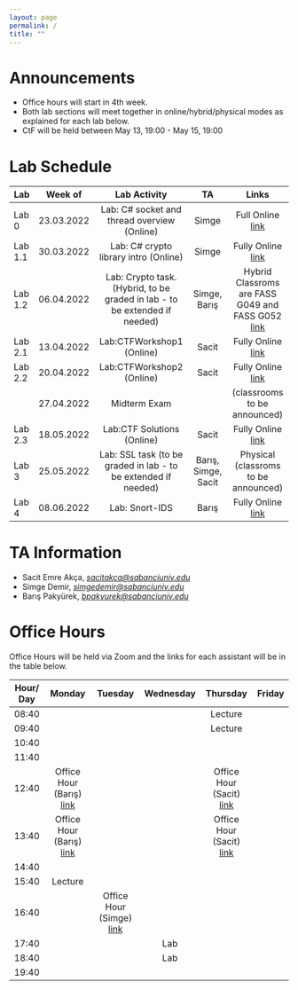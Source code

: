 ```yaml
---
layout: page
permalink: /
title: ""
---
```


# Announcements
- Office hours will start in 4th week.
- Both lab sections will meet together in online/hybrid/physical modes as explained for each lab below.
- CtF will be held between May 13, 19:00 - May 15, 19:00


# Lab Schedule

| Lab          |         Week of        |                                     Lab Activity                                     |      TA      |  Links          |
| ------------ | :-------------------:  | :----------------------------------------------------------------------------------: | :----------: |   :----------:  |
| Lab 0        |        23.03.2022       |                         Lab: C# socket and thread overview (Online)                         |     Simge    |   Full Online [link](https://sabanciuniv.zoom.us/j/7395411642?pwd=bkJpZXdoa3JHNFo1R215TlUvZTJVZz09)            |
| Lab 1.1      |       30.03.2022       |                             Lab: C# crypto library intro (Online)                             |     Simge    |    Fully Online [link](https://sabanciuniv.zoom.us/j/7395411642?pwd=bkJpZXdoa3JHNFo1R215TlUvZTJVZz09)             |
| Lab 1.2      |       06.04.2022       |           Lab: Crypto task. (Hybrid, to be graded in lab - to be extended if needed)                             |  Simge, Barış| Hybrid Classroms are FASS G049 and FASS G052   [link](https://sabanciuniv.zoom.us/j/7395411642?pwd=bkJpZXdoa3JHNFo1R215TlUvZTJVZz09)             |
| Lab 2.1      |       13.04.2022       |                                   Lab:CTFWorkshop1 (Online)                                  |     Sacit    |     Fully Online [link](https://sabanciuniv.zoom.us/my/sacitemreakca)            |
| Lab 2.2      |       20.04.2022       |                                   Lab:CTFWorkshop2 (Online)                                  |     Sacit    |     Fully Online [link](https://sabanciuniv.zoom.us/my/sacitemreakca)            |
|              |       27.04.2022      |             Midterm Exam           |                                             |      (classrooms to be announced)     |
| Lab 2.3      |       18.05.2022       |                                   Lab:CTF Solutions (Online)                                 |     Sacit    |     Fully Online [link](https://sabanciuniv.zoom.us/my/sacitemreakca)            |
| Lab 3        |       25.05.2022       |           Lab: SSL task (to be graded in lab - to be extended if needed)                                        |  Barış, Simge, Sacit  | Physical (classroms to be announced)          |
| Lab 4        |       08.06.2022       |                                   Lab: Snort-IDS                                     |     Barış     |      Fully Online [link](https://sabanciuniv.zoom.us/j/4737568063?pwd=MnViTEp4NzFtVlJMRnFiUUtvWWNsUT09)           |



# TA Information

- Sacit Emre Akça, *sacitakca@sabanciuniv.edu*
- Simge Demir, *simgedemir@sabanciuniv.edu*    
- Barış Pakyürek, *bpakyurek@sabanciuniv.edu*


# Office Hours

Office Hours will be held via Zoom and the links for each assistant will be in the table below. 




| Hour/ Day |     **Monday**      |     **Tuesday**     |    **Wednesday**    |    **Thursday**     |     **Friday**      |
| :-------: | :-----------------: |    :-----------:    |   :-------------:   |   :-------------:   | :-----------------: |
|   08:40   |                     |                     |                     |        Lecture      |                     |
|   09:40   |                     |                     |                     |        Lecture      |                     |
|   10:40   |                     |                     |                     |                     |                     |
|   11:40   |                     |                     |                     |                     |                     |
|   12:40   | Office Hour (Barış) [link](https://sabanciuniv.zoom.us/j/4737568063?pwd=MnViTEp4NzFtVlJMRnFiUUtvWWNsUT09) |                     |                     |          Office Hour (Sacit) [link](https://sabanciuniv.zoom.us/my/sacitemreakca)          |                     |
|   13:40   | Office Hour (Barış) [link](https://sabanciuniv.zoom.us/j/4737568063?pwd=MnViTEp4NzFtVlJMRnFiUUtvWWNsUT09) |                     |                     |       Office Hour (Sacit) [link](https://sabanciuniv.zoom.us/my/sacitemreakca)              |                     |
|   14:40   |                     |                     |                     |                     |                     |
|   15:40   |       Lecture       |                     |                     |                     |                     |
|   16:40   |                     |    Office Hour (Simge) [link](https://sabanciuniv.zoom.us/j/7395411642?pwd=bkJpZXdoa3JHNFo1R215TlUvZTJVZz09)                |                     |                     |                     |
|   17:40   |                     |                     |       Lab           |                     |                     |
|   18:40   |                     |                     |       Lab           |                     |                     |
|   19:40   |                     |                     |                     |                     |                     |
 